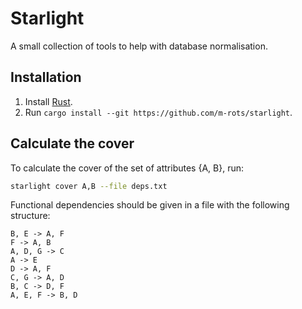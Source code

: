 # Starlight

A small collection of tools to help with database normalisation.

## Installation

1. Install [Rust](https://www.rust-lang.org/tools/install).
2. Run `cargo install --git https://github.com/m-rots/starlight`.

## Calculate the cover

To calculate the cover of the set of attributes {A, B}, run:

```bash
starlight cover A,B --file deps.txt
```

Functional dependencies should be given in a file with the following structure:

```
B, E -> A, F
F -> A, B
A, D, G -> C
A -> E
D -> A, F
C, G -> A, D
B, C -> D, F
A, E, F -> B, D
```